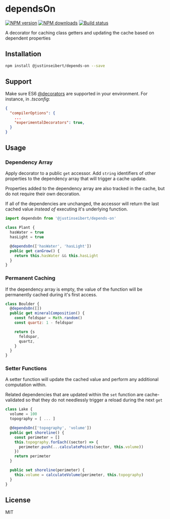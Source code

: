 # dependsOn

[![NPM version][npm-image]][npm-url]
[![NPM downloads][downloads-image]][downloads-url]
[![Build status][travis-image]][travis-url]

A decorator for caching class getters and updating the cache based on dependent properties

## Installation

```sh
npm install @justinseibert/depends-on --save
```

## Support

Make sure ES6 [@decorators](https://github.com/tc39/proposal-decorators) are supported in your environment. For instance, in _.tsconfig_:

```json
{
  "compilerOptions": {
    ...
    "experimentalDecorators": true,
  }
}
```

## Usage

### Dependency Array

Apply decorator to a public `get` accessor. Add `string` identifiers of other properties to the dependency array that will trigger a cache update.

Properties added to the dependency array are also tracked in the cache, but do not require their own decoration.

If all of the dependencies are unchanged, the accessor will return the last cached value _instead of_ executing it's underlying function.

```js
import dependsOn from '@justinseibert/depends-on'

class Plant {
  hasWater = true
  hasLight = true

  @dependsOn(['hasWater', 'hasLight'])
  public get canGrow() {
    return this.hasWater && this.hasLight
  }
}
```

### Permanent Caching

If the dependency array is empty, the value of the function will be permanently cached during it's first access.

```js
class Boulder {
  @dependsOn([])
  public get mineralComposition() {
    const feldspar = Math.random()
    const quartz: 1 - feldspar

    return {s
      feldspar,
      quartz,
    }
  }
}
```

### Setter Functions

A setter function will update the cached value and perform any additional computation within.

Related dependencies that are updated within the `set` function are cache-validated so that they do not needlessly trigger a reload during the next `get`

```js
class Lake {
  volume = 100
  topography = [ ... ]

  @dependsOn(['topography', 'volume'])
  public get shoreline() {
    const perimeter = []
    this.topography.forEach((sector) => {
      perimeter.push(...calculatePoints(sector, this.volume))
    })
    return perimeter
  }

  public set shoreline(perimeter) {
    this.volume = calculateVolume(perimeter, this.topography)
  }
}
```

## License

MIT

[npm-image]: https://img.shields.io/npm/v/@justinseibert/depends-on.svg?style=flat
[npm-url]: https://www.npmjs.com/package/@justinseibert/depends-on
[downloads-image]: https://img.shields.io/npm/dm/@justinseibert/depends-on.svg?style=flat
[downloads-url]: https://www.npmjs.com/package/@justinseibert/depends-on
[travis-image]: https://app.travis-ci.com/justinseibert/depends-on.svg?branch=master
[travis-url]: https://app.travis-ci.com/github/justinseibert/depends-on
